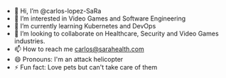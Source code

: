 - 👋 Hi, I’m @carlos-lopez-SaRa
- 👀 I’m interested in Video Games and Software Engineering
- 🌱 I’m currently learning Kubernetes and DevOps
- 💞️ I’m looking to collaborate on Healthcare, Security and Video Games industries.
- 📫 How to reach me carlos@sarahealth.com
- 😄 Pronouns: I'm an attack helicopter
- ⚡ Fun fact: Love pets but can't take care of them

<!---
carlos-lopez-SaRa/carlos-lopez-SaRa is a ✨ special ✨ repository because its `README.md` (this file) appears on your GitHub profile.
You can click the Preview link to take a look at your changes.
--->
